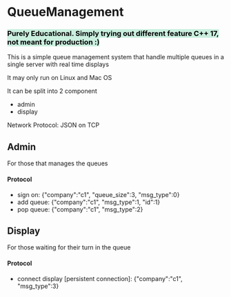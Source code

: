 # QueueManagement

### <mark style="background-color: #CAEFDF"> Purely Educational. Simply trying out different feature C++ 17, not meant for production :) </mark>

This is a simple queue management system that handle multiple queues in a single server with real time displays

It may only run on Linux and Mac OS

It can be split into 2 component
- admin
- display

Network Protocol: JSON on TCP

## Admin
For those that manages the queues

#### Protocol
- sign on: {"company":"c1", "queue_size":3, "msg_type":0}
- add queue: {"company":"c1", "msg_type":1, "id":1}
- pop queue: {"company":"c1", "msg_type":2}


## Display
For those waiting for their turn in the queue

#### Protocol
- connect display [persistent connection]: {"company":"c1", "msg_type":3} 

